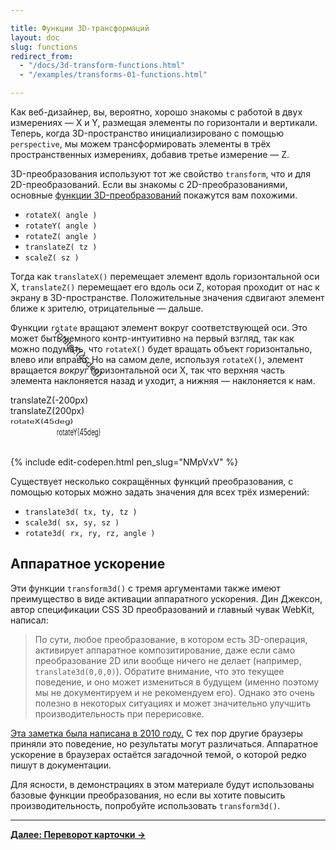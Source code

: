 ```yaml
---

title: Функции 3D-трансформаций
layout: doc
slug: functions
redirect_from:
  - "/docs/3d-transform-functions.html"
  - "/examples/transforms-01-functions.html"

---
```


Как веб-дизайнер, вы, вероятно, хорошо знакомы с работой в двух измерениях — X и Y, размещая элементы по горизонтали и вертикали. Теперь, когда 3D-пространство инициализировано с помощью `perspective`, мы можем трансформировать элементы в трёх пространственных измерениях, добавив третье измерение — Z.

3D-преобразования используют тот же свойство `transform`, что и для 2D-преобразований. Если вы знакомы с 2D-преобразованиями, основные [функции 3D-преобразований](https://developer.mozilla.org/en-US/docs/Web/CSS/transform-function) покажутся вам похожими.

* `rotateX( angle )`
* `rotateY( angle )`
* `rotateZ( angle )`
* `translateZ( tz )`
* `scaleZ( sz )`

Тогда как `translateX()` перемещает элемент вдоль горизонтальной оси X, `translateZ()` перемещает его вдоль оси Z, которая проходит от нас к экрану в 3D-пространстве. Положительные значения сдвигают элемент ближе к зрителю, отрицательные — дальше.

Функции `rotate` вращают элемент вокруг соответствующей оси. Это может быть немного контр-интуитивно на первый взгляд, так как можно подумать, что `rotateX()` будет вращать объект горизонтально, влево или вправо. Но на самом деле, используя `rotateX()`, элемент вращается _вокруг_ горизонтальной оси X, так что верхняя часть элемента наклоняется назад и уходит, а нижняя — наклоняется к нам.

<div class="scene scene--transform-func">
  <div class="transform-func-panel" style="transform: translateZ(-200px)">translateZ(-200px)</div>
</div>

<div class="scene scene--transform-func">
  <div class="transform-func-panel" style="transform: translateZ(200px)">translateZ(200px)</div>
</div>

<div class="scene scene--transform-func">
  <div class="transform-func-panel" style="transform: rotateX(45deg)">rotateX(45deg)</div>
</div>

<div class="scene scene--transform-func">
  <div class="transform-func-panel" style="transform: rotateY(45deg)">rotateY(45deg)</div>
</div>

<div class="scene scene--transform-func">
  <div class="transform-func-panel" style="transform: rotateZ(45deg)">rotateZ(45deg)</div>
</div>

{% include edit-codepen.html pen_slug="NMpVxV" %}

Существует несколько сокращённых функций преобразования, с помощью которых можно задать значения для всех трёх измерений:

* `translate3d( tx, ty, tz )`
* `scale3d( sx, sy, sz )`
* `rotate3d( rx, ry, rz, angle )`

## Аппаратное ускорение

Эти функции `transform3d()` с тремя аргументами также имеют преимущество в виде активации аппаратного ускорения. Дин Джексон, автор спецификации CSS 3D преобразований и главный чувак WebKit, написал:

> По сути, любое преобразование, в котором есть 3D-операция, активирует аппаратное композитирование, даже если само преобразование 2D или вообще ничего не делает (например, `translate3d(0,0,0)`). Обратите внимание, что это текущее поведение, и оно может измениться в будущем (именно поэтому мы не документируем и не рекомендуем его). Однако это очень полезно в некоторых ситуациях и может значительно улучшить производительность при перерисовке.

[Эта заметка была написана в 2010 году.](http://mir.aculo.us/2010/08/05/html5-buzzwords-in-action/) С тех пор другие браузеры приняли это поведение, но результаты могут различаться. Аппаратное ускорение в браузерах остаётся загадочной темой, о которой редко пишут в документации.

Для ясности, в демонстрациях в этом материале будут использованы базовые функции преобразования, но если вы хотите повысить производительность, попробуйте использовать `transform3d()`.

* * *

[**Далее: Переворот карточки &rarr;**](card-flip)
